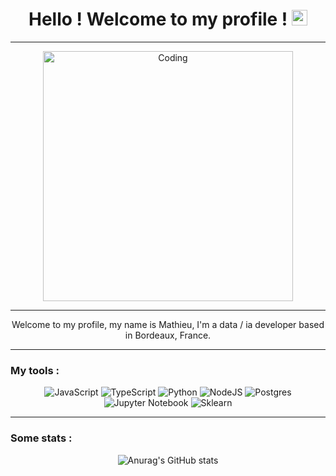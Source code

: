 <h1 align="center">Hello ! Welcome to my profile ! <img src="https://media.giphy.com/media/hvRJCLFzcasrR4ia7z/giphy.gif" alt="waving hand" width="25px" height="25px"></h1> 

---

<div align="center">
  <img alt="Coding" width="400" height="400" src="https://media.giphy.com/media/VTtANKl0beDFQRLDTh/giphy.gif"> 
</div>

---

<div align="center">
  
  Welcome to my profile, my name is Mathieu, I'm a data / ia developer based in Bordeaux, France.
 
</div>

---

### My tools :
<div align="center">

![JavaScript](https://img.shields.io/badge/javascript-%23323330.svg?style=for-the-badge&logo=javascript&logoColor=%23F7DF1E)
![TypeScript](https://img.shields.io/badge/typescript-%23323330.svg?style=for-the-badge&logo=typescript&logoColor=blue)
![Python](https://img.shields.io/badge/python-%23323330.svg?style=for-the-badge&logo=python&logoColor=green)
![NodeJS](https://img.shields.io/badge/node.js-%23323330.svg?style=for-the-badge&logo=node.js&logoColor=green)
![Postgres](https://img.shields.io/badge/postgres-%23323330.svg?style=for-the-badge&logo=postgresql&logoColor=blue)
![Jupyter Notebook](https://img.shields.io/badge/Made%20with-Jupyter-orange?style=for-the-badge&logo=Jupyter)
![Sklearn](https://img.shields.io/badge/sklearn-%23323330.svg?style=for-the-badge&logo=sklearn&logoColor=orange)
</div>

---

### Some stats :

<div align="center">
  
![Anurag's GitHub stats](https://github-readme-stats.vercel.app/api?username=Youliix&show_icons=true&theme=darcula)

</div>

